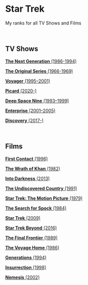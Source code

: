 # Star Trek

My ranks for all TV Shows and Films

<br>

## TV Shows

[**The Next Generation** (1986-1994)](https://www.themoviedb.org/tv/655-star-trek-the-next-generation?language=en-US)

[**The Original Series** (1966-1969)](https://www.themoviedb.org/tv/253-star-trek?language=en-US)

[**Voyager** (1995–2001)](https://www.themoviedb.org/tv/1855-star-trek-voyager?language=en-US)

[**Picard** (2020-)](https://www.themoviedb.org/tv/85949-star-trek-picard?language=en-US)

[**Deep Space Nine** (1993–1999)](https://www.themoviedb.org/tv/580-star-trek-deep-space-nine?language=en-US)

[**Enterprise** (2001–2005)](https://www.themoviedb.org/tv/314-star-trek-enterprise?language=en-US)

[**Discovery** (2017-)](https://www.themoviedb.org/tv/67198-star-trek-discovery?language=en-US)

<br>

## Films

[**First Contact** (1996)](https://www.themoviedb.org/movie/199-star-trek-first-contact?language=en-US)

[**The Wrath of Khan** (1982)](https://www.themoviedb.org/movie/154-star-trek-ii-the-wrath-of-khan?language=en-US)

[**Into Darkness** (2013)](https://www.themoviedb.org/movie/54138-star-trek-into-darkness?language=en-US)

[**The Undiscovered Country** (1991)](https://www.themoviedb.org/movie/174-star-trek-vi-the-undiscovered-country?language=en-US)

[**Star Trek: The Motion Picture** (1979)](https://www.themoviedb.org/movie/152-star-trek-the-motion-picture?language=en-US)

[**The Search for Spock** (1984)](https://www.themoviedb.org/movie/157-star-trek-iii-the-search-for-spock?language=en-US)

[**Star Trek** (2009)](https://www.themoviedb.org/movie/13475-star-trek?language=en-US)

[**Star Trek Beyond** (2016)](https://www.themoviedb.org/movie/188927-star-trek-beyond?language=en-US)

[**The Final Frontier** (1989)](https://www.themoviedb.org/movie/172-star-trek-v-the-final-frontier?language=en-US)

[**The Voyage Home** (1986)](https://www.themoviedb.org/movie/168-star-trek-iv-the-voyage-home?language=en-US)

[**Generations** (1994)](https://www.themoviedb.org/movie/193-star-trek-generations?language=en-US)

[**Insurrection** (1998)](https://www.themoviedb.org/movie/200-star-trek-insurrection?language=en-US)

[**Nemesis** (2002)](https://www.themoviedb.org/movie/201-star-trek-nemesis?language=en-US)

